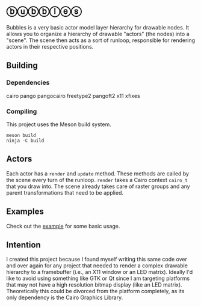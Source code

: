 # ⓑⓤⓑⓑⓛⓔⓢ

Bubbles is a very basic actor model layer hierarchy for drawable nodes. It allows you to organize a hierarchy of drawable "actors" (the nodes) into a "scene". The scene then acts as a sort of runloop, responsible for rendering actors in their respective positions. 

## Building
### Dependencies
cairo
pango
pangocairo
freetype2
pangoft2
x11
xfixes

### Compiling 
This project uses the Meson build system.
```
meson build
ninja -C build
```

## Actors

Each actor has a `render` and `update` method. These methods are called by the scene every turn of the runloop. `render` takes a Cairo context `cairo_t` that you draw into. The scene already takes care of raster groups and any parent transformations that need to be applied. 

## Examples

Check out the [example](example/) for some basic usage. 

## Intention

I created this project because I found myself writing this same code over and over again for any project that needed to render a complex drawable hierarchy to a framebuffer (i.e., an X11 window or an LED matrix). Ideally I'd like to avoid using something like GTK or Qt since I am targeting platforms that may not have a high resolution bitmap display (like an LED matrix). Theoretically this could be divorced from the platform completely, as its only dependency is the Cairo Graphics Library.


